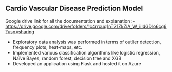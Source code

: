 ## Cardio Vascular Disease Prediction Model
Google drive link for all the documentation and explanation :- https://drive.google.com/drive/folders/1c4rrcuq1nT21ZkZiA_W_iiIdGDlo6cg6?usp=sharing

- Exploratory data analysis was performed in terms of outlier detection, frequency plots, heat-maps, etc.
- Implemented various classification algorithms like logistic regression, Naïve Bayes, random forest, decision tree and XGB 
- Developed an application using Flask and hosted it on Azure
